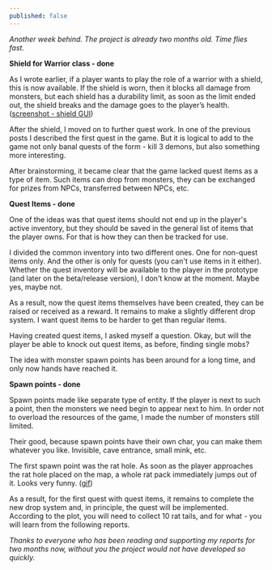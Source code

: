 ```yaml
---
published: false
---
```

_Another week behind. The project is already two months old. Time flies fast._

**Shield for Warrior class - done**

As I wrote earlier, if a player wants to play the role of a warrior with a shield, this is now available. If the shield is worn, then it blocks all damage from monsters, but each shield has a durability limit, as soon as the limit ended out, the shield breaks and the damage goes to the player’s health. ([screenshot - shield GUI](https://img.itch.zone/aW1nLzg2ODI0ODMucG5n/original/P7lPxD.png))

After the shield, I moved on to further quest work. In one of the previous posts I described the first quest in the game. But it is logical to add to the game not only banal quests of the form - kill 3 demons, but also something more interesting.

After brainstorming, it became clear that the game lacked quest items as a type of item. Such items can drop from monsters, they can be exchanged for prizes from NPCs, transferred between NPCs, etc.

**Quest Items - done**

One of the ideas was that quest items should not end up in the player's active inventory, but they should be saved in the general list of items that the player owns. For that is how they can then be tracked for use.

I divided the common inventory into two different ones. One for non-quest items only. And the other is only for quests (you can't use items in it either). Whether the quest inventory will be available to the player in the prototype (and later on the beta/release version), I don't know at the moment. Maybe yes, maybe not.

As a result, now the quest items themselves have been created, they can be raised or received as a reward. It remains to make a slightly different drop system. I want quest items to be harder to get than regular items.

Having created quest items, I asked myself a question. Okay, but will the player be able to knock out quest items, as before, finding single mobs?

The idea with monster spawn points has been around for a long time, and only now hands have reached it.

**Spawn points - done**

Spawn points made like separate type of entity. If the player is next to such a point, then the monsters we need begin to appear next to him. In order not to overload the resources of the game, I made the number of monsters still limited.

Their good, because spawn points have their own char, you can make them whatever you like. Invisible, cave entrance, small mink, etc.

The first spawn point was the rat hole. As soon as the player approaches the rat hole placed on the map, a whole rat pack immediately jumps out of it. Looks very funny. ([gif](https://img.itch.zone/aW1nLzg2ODI0OTEuZ2lm/original/8H%2Fgzi.gif))

As a result, for the first quest with quest items, it remains to complete the new drop system and, in principle, the quest will be implemented. According to the plot, you will need to collect 10 rat tails, and for what - you will learn from the following reports.

_Thanks to everyone who has been reading and supporting my reports for two months now, without you the project would not have developed so quickly._